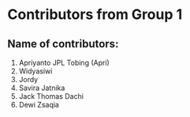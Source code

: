 # Contributors from Group 1
## Name of contributors:
1. Apriyanto JPL Tobing (Apri)
2. Widyasiwi
3. Jordy
4. Savira Jatnika 
5. Jack Thomas Dachi
6. Dewi Zsaqia
